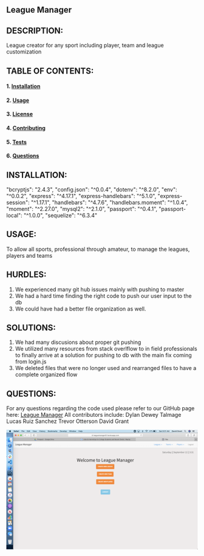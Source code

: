 ## League Manager

## DESCRIPTION:
League creator for any sport including player, team and league customization

## TABLE OF CONTENTS: 
#### 1. [Installation](#Installation)
#### 2. [Usage](#Usage) 
#### 3. [License](#License) 
#### 4. [Contributing](#Contributing) 
#### 5. [Tests](#Tests)
#### 6. [Questions](#Questions) 

## INSTALLATION:
"bcryptjs": "2.4.3", "config.json": "^0.0.4", "dotenv": "^8.2.0", "env": "^0.0.2", "express": "^4.17.1", "express-handlebars": "^5.1.0", "express-session": "^1.17.1", "handlebars": "^4.7.6", "handlebars.moment": "^1.0.4", "moment": "^2.27.0", "mysql2": "^2.1.0", "passport": "^0.4.1", "passport-local": "^1.0.0", "sequelize": "^6.3.4"

## USAGE:
To allow all sports, professional through amateur, to manage the leagues, players and teams

## HURDLES:
1. We experienced many git hub issues mainly with pushing to master
2. We had a hard time finding the right code to push our user input to the db
3. We could have had a better file organization as well.


## SOLUTIONS:
1. We had many discusions about proper git pushing
2. We utilized many resources from stack overlflow to in field professionals to finally arrive at a solution for pushing to db with the main fix coming from login.js
3. We deleted files that were no longer used and rearranged files to have a complete organized flow


## QUESTIONS:
For any questions regarding the code used please refer to our GitHub page here: [League Manager](https://github.com/dgr993/League_Manager)
All contributors include:
Dylan Dewey
Talmage Lucas
Ruiz Sanchez
Trevor Otterson
David Grant

![Screenshot](screenshot.png)
     
